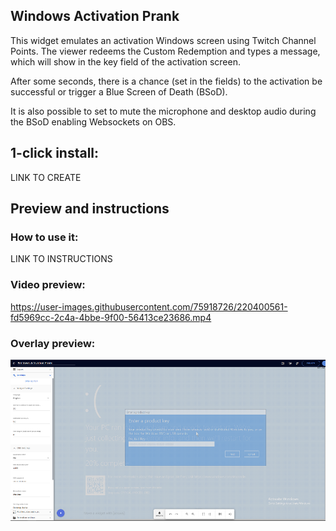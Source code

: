 ## Windows Activation Prank

This widget emulates an activation Windows screen using Twitch Channel Points. The viewer redeems the Custom Redemption and types a message, which will show in the key field of the activation screen. 

After some seconds, there is a chance (set in the fields) to the activation be successful or trigger a Blue Screen of Death (BSoD). 

It is also possible to set to mute the microphone and desktop audio during the BSoD enabling Websockets on OBS.

## 1-click install: 

LINK TO CREATE

## Preview and instructions

### How to use it:
LINK TO INSTRUCTIONS

### Video preview:
https://user-images.githubusercontent.com/75918726/220400561-fd5969cc-2c4a-4bbe-9f00-56413ce23686.mp4

### Overlay preview:
![Overlay Preview](/windows-activation-prank/widget.png)




